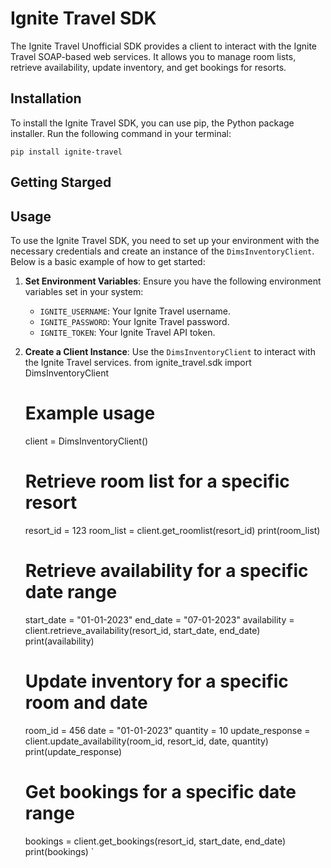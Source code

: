 # Ignite Travel SDK

The Ignite Travel Unofficial SDK provides a client to interact with the Ignite Travel SOAP-based web services. It allows you to manage room lists, retrieve availability, update inventory, and get bookings for resorts.

## Installation

To install the Ignite Travel SDK, you can use pip, the Python package installer. Run the following command in your terminal:

`pip install ignite-travel`

## Getting Starged

## Usage

To use the Ignite Travel SDK, you need to set up your environment with the necessary credentials and create an instance of the `DimsInventoryClient`. Below is a basic example of how to get started:

1. **Set Environment Variables**: Ensure you have the following environment variables set in your system:
   - `IGNITE_USERNAME`: Your Ignite Travel username.
   - `IGNITE_PASSWORD`: Your Ignite Travel password.
   - `IGNITE_TOKEN`: Your Ignite Travel API token.

2. **Create a Client Instance**: Use the `DimsInventoryClient` to interact with the Ignite Travel services.
    from ignite_travel.sdk import DimsInventoryClient

    # Example usage
    client = DimsInventoryClient()

    # Retrieve room list for a specific resort
    resort_id = 123
    room_list = client.get_roomlist(resort_id)
    print(room_list)

    # Retrieve availability for a specific date range
    start_date = "01-01-2023"
    end_date = "07-01-2023"
    availability = client.retrieve_availability(resort_id, start_date, end_date)
    print(availability)

    # Update inventory for a specific room and date
    room_id = 456
    date = "01-01-2023"
    quantity = 10
    update_response = client.update_availability(room_id, resort_id, date, quantity)
    print(update_response)

    # Get bookings for a specific date range
    bookings = client.get_bookings(resort_id, start_date, end_date)
    print(bookings)
    `